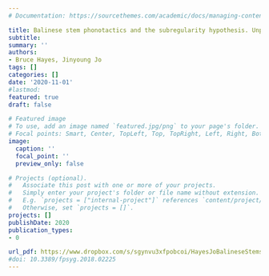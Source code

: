 ```yaml
---
# Documentation: https://sourcethemes.com/academic/docs/managing-content/

title: Balinese stem phonotactics and the subregularity hypothesis. Unpublished manuscript.
subtitle:
summary: ''
authors:
- Bruce Hayes, Jinyoung Jo
tags: []
categories: []
date: '2020-11-01'
#lastmod:
featured: true
draft: false

# Featured image
# To use, add an image named `featured.jpg/png` to your page's folder.
# Focal points: Smart, Center, TopLeft, Top, TopRight, Left, Right, BottomLeft, Bottom, BottomRight.
image:
  caption: ''
  focal_point: ''
  preview_only: false

# Projects (optional).
#   Associate this post with one or more of your projects.
#   Simply enter your project's folder or file name without extension.
#   E.g. `projects = ["internal-project"]` references `content/project/deep-learning/index.md`.
#   Otherwise, set `projects = []`.
projects: []
publishDate: 2020
publication_types:
- 0

url_pdf: https://www.dropbox.com/s/sgynvu3xfpobcoi/HayesJoBalineseStemsAndSubregularPhonology.pdf?dl=0
#doi: 10.3389/fpsyg.2018.02225
---
```


